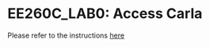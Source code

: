 # EE260C_LAB0: Access Carla

Please refer to the instructions [here](https://docs.google.com/document/d/1PwzTUXI43FQObJ2Cy7xu3a_J-AEyEal76FWF_SttEhE/edit?usp=sharing)
